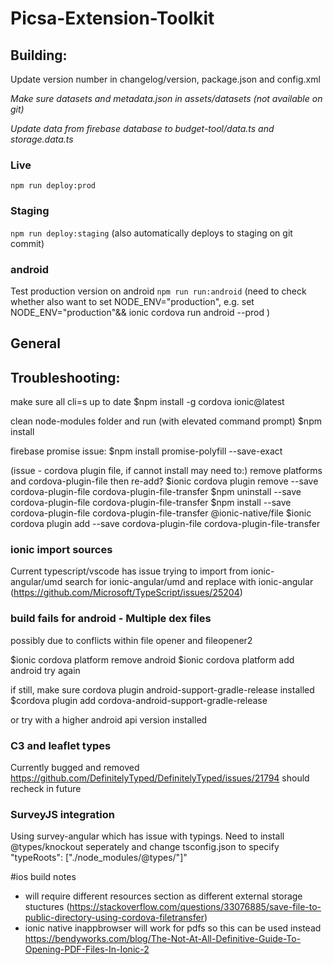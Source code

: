 # Picsa-Extension-Toolkit

## Building:

Update version number in changelog/version, package.json and config.xml

_Make sure datasets and metadata.json in assets/datasets (not available on git)_

_Update data from firebase database to budget-tool/data.ts and storage.data.ts_

### Live

`npm run deploy:prod`

### Staging

`npm run deploy:staging`
(also automatically deploys to staging on git commit)

### android

Test production version on android
`npm run run:android`
(need to check whether also want to set NODE_ENV="production", e.g.
set NODE_ENV="production"&& ionic cordova run android --prod )

## General

## Troubleshooting:

make sure all cli=s up to date
$npm install -g cordova ionic@latest

clean node-modules folder and run (with elevated command prompt)
$npm install

firebase promise issue:
$npm install promise-polyfill --save-exact

(issue - cordova plugin file, if cannot install may need to:)
remove platforms and cordova-plugin-file then re-add?
$ionic cordova plugin remove --save cordova-plugin-file cordova-plugin-file-transfer
$npm uninstall --save cordova-plugin-file cordova-plugin-file-transfer
$npm install --save cordova-plugin-file cordova-plugin-file-transfer @ionic-native/file
$ionic cordova plugin add --save cordova-plugin-file cordova-plugin-file-transfer

### ionic import sources

Current typescript/vscode has issue trying to import from ionic-angular/umd
search for ionic-angular/umd and replace with ionic-angular
(https://github.com/Microsoft/TypeScript/issues/25204)

### build fails for android - Multiple dex files

possibly due to conflicts within file opener and fileopener2

$ionic cordova platform remove android
$ionic cordova platform add android
try again

if still, make sure cordova plugin android-support-gradle-release installed
$cordova plugin add cordova-android-support-gradle-release

or try with a higher android api version installed

### C3 and leaflet types

Currently bugged and removed https://github.com/DefinitelyTyped/DefinitelyTyped/issues/21794
should recheck in future

### SurveyJS integration

Using survey-angular which has issue with typings. Need to install @types/knockout seperately and change
tsconfig.json to specify "typeRoots": ["./node_modules/@types/"]"

#ios build notes

- will require different resources section as different external storage stuctures
  (https://stackoverflow.com/questions/33076885/save-file-to-public-directory-using-cordova-filetransfer)
- ionic native inappbrowser will work for pdfs so this can be used instead
  https://bendyworks.com/blog/The-Not-At-All-Definitive-Guide-To-Opening-PDF-Files-In-Ionic-2
